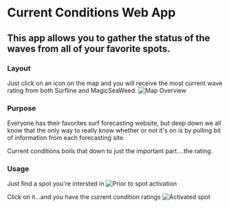 # Current Conditions Web App

## This app allows you to gather the status of the waves from all of your favorite spots.

### Layout

Just click on an icon on the map and you will receive the most current wave rating from both Surfline and MagicSeaWeed.
![Map Overview](https://user-images.githubusercontent.com/25868208/43859490-bef3ab12-9b1e-11e8-99e1-629765ee8e4c.png)

### Purpose

Everyone has their favorites surf forecasting website, but deep down we all know that the only way to really know whether or not it's on is by pulling bit of information from each forecasting site.

Current conditions boils that down to just the important part....the rating. 

### Usage 

Just find a spot you're intersted in
![Prior to spot activation](https://user-images.githubusercontent.com/25868208/43858967-6d5eef06-9b1d-11e8-87d5-ae5daa99c617.png)

Click on it...and you have the current condition ratings
![Activated spot](https://user-images.githubusercontent.com/25868208/43858979-74a60e70-9b1d-11e8-8003-9f237ba15497.png)

